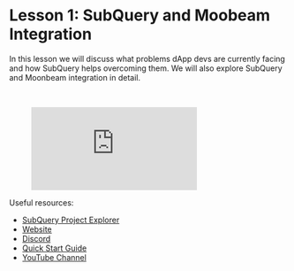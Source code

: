 # Lesson 1: SubQuery and Moobeam Integration

In this lesson we will discuss what problems dApp devs are currently facing and how SubQuery helps overcoming them. We will also explore SubQuery and Moonbeam integration in detail. 

<br/>
<figure class="video_container">
  <iframe src="https://www.youtube.com/embed/ca1-Z9JRxd8" frameborder="0" allowfullscreen="true"></iframe>
</figure>

Useful resources:

- [SubQuery Project Explorer](https://explorer.subquery.network/)
- [Website](https://subquery.network/)
- [Discord](https://discord.com/invite/subquery)
- [Quick Start Guide](../../quickstart/quickstart.md)
- [YouTube Channel](https://www.youtube.com/c/SubQueryNetwork)